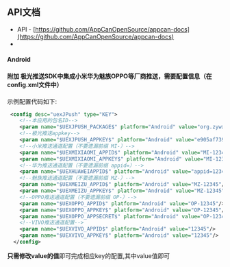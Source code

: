 API文档
-------------------------------------------------------------
  * API - [https://github.com/AppCanOpenSource/appcan-docs](https://github.com/AppCanOpenSource/appcan-docs)
  *
  #### Android
  #### **附加 极光推送SDK中集成小米华为魅族OPPO等厂商推送，需要配置信息（在config.xml文件中）**

示例配置代码如下:

```xml
 <config desc="uexJPush" type="KEY">
    <!--本应用的包名ID-->
    <param name="$UEXJPUSH_PACKAGE$" platform="Android" value="org.zywx.wbpalmstar.widgetone.uexJPushDemo"/>
    <!--极光推送appkey-->
    <param name="$UEXJPUSH_APPKEY$" platform="Android" value="e905af7390a3413439d24377"/>
    <!--小米推送通道配置（不要遗漏前缀 MI-）-->
    <param name="$UEXMIXIAOMI_APPID$" platform="Android" value="MI-1234512345123451234"/>
    <param name="$UEXMIXIAOMI_APPKEY$" platform="Android" value="MI-1234512345123"/>
    <!--华为推送通道配置（不要遗漏前缀 appid=）-->
    <param name="$UEXHUAWEIAPPID$" platform="Android" value="appid=123451234"/>
    <!--魅族推送通道配置（不要遗漏前缀 MZ-）-->
    <param name="$UEXMEIZU_APPID$" platform="Android" value="MZ-12345"/>
    <param name="$UEXMEIZU_APPKEY$" platform="Android" value="MZ-12345"/>
    <!--OPPO推送通道配置（不要遗漏前缀 OP-）-->
    <param name="$UEXOPPO_APPID$" platform="Android" value="OP-12345"/>
    <param name="$UEXOPPO_APPKEY$" platform="Android" value="OP-12345"/>
    <param name="$UEXOPPO_APPSECRET$" platform="Android" value="OP-12345"/>
    <!--VIVO推送通道配置-->
    <param name="$UEXVIVO_APPID$" platform="Android" value="12345"/>
    <param name="$UEXVIVO_APPKEY$" platform="Android" value="12345"/>
  </config>
```
**只需修改value的值**即可完成相应key的配置,其中value值即可
